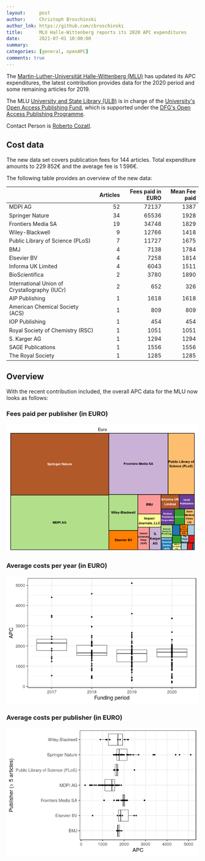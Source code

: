 ```yaml
---
layout:     post
author:     Christoph Broschinski
author_lnk: https://github.com/cbroschinski
title:      MLU Halle-Wittenberg reports its 2020 APC expenditures
date:       2021-07-01 10:00:00
summary:    
categories: [general, openAPC]
comments: true
---
```





The [Martin-Luther-Universität Halle-Wittenberg (MLU)](http://www.uni-halle.de/) has updated its APC expenditures, the latest contribution provides data for the 2020 period and some remaining articles for 2019.

The MLU [University and State Library (ULB)](http://bibliothek.uni-halle.de/info/?lang=en) is in charge of the [University's Open Access Publishing Fund](https://openscience.bibliothek.uni-halle.de/en/publikationsfonds/), which is supported under the [DFG's Open Access Publishing Programme](https://www.dfg.de/en/research_funding/programmes/infrastructure/lis/open_access/infrastructure_funding/index.html#4).

Contact Person is [Roberto Cozatl](mailto:roberto.cozatl@bibliothek.uni-halle.de).

## Cost data



The new data set covers publication fees for 144 articles. Total expenditure amounts to 229 852€ and the average fee is 1 596€.

The following table provides an overview of the new data:


|                                              | Articles| Fees paid in EURO| Mean Fee paid|
|:---------------------------------------------|--------:|-----------------:|-------------:|
|MDPI AG                                       |       52|             72137|          1387|
|Springer Nature                               |       34|             65536|          1928|
|Frontiers Media SA                            |       19|             34748|          1829|
|Wiley-Blackwell                               |        9|             12766|          1418|
|Public Library of Science (PLoS)              |        7|             11727|          1675|
|BMJ                                           |        4|              7138|          1784|
|Elsevier BV                                   |        4|              7258|          1814|
|Informa UK Limited                            |        4|              6043|          1511|
|BioScientifica                                |        2|              3780|          1890|
|International Union of Crystallography (IUCr) |        2|               652|           326|
|AIP Publishing                                |        1|              1618|          1618|
|American Chemical Society (ACS)               |        1|               809|           809|
|IOP Publishing                                |        1|               454|           454|
|Royal Society of Chemistry (RSC)              |        1|              1051|          1051|
|S. Karger AG                                  |        1|              1294|          1294|
|SAGE Publications                             |        1|              1556|          1556|
|The Royal Society                             |        1|              1285|          1285|

## Overview

With the recent contribution included, the overall APC data for the MLU now looks as follows:

### Fees paid per publisher (in EURO)

![plot of chunk tree_mlu_2021_07_01_full](/figure/tree_mlu_2021_07_01_full-1.png)

###  Average costs per year (in EURO)

![plot of chunk box_mlu_2021_07_01_year_full](/figure/box_mlu_2021_07_01_year_full-1.png)

###  Average costs per publisher (in EURO)

![plot of chunk box_mlu_2021_07_01_publisher_full](/figure/box_mlu_2021_07_01_publisher_full-1.png)
